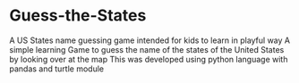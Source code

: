 # Guess-the-States
A US States name guessing game intended for kids to learn in playful way
A simple learning Game to guess the name of the states of the United States by looking over at the map
This was developed using python language with pandas and turtle module

